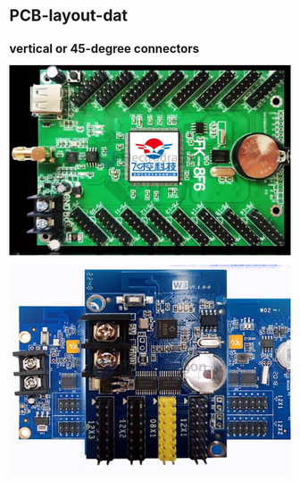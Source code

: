 
# PCB-layout-dat

## vertical or 45-degree connectors 

![](2024-11-13-19-18-09.png)

![](2024-11-13-19-18-21.png)